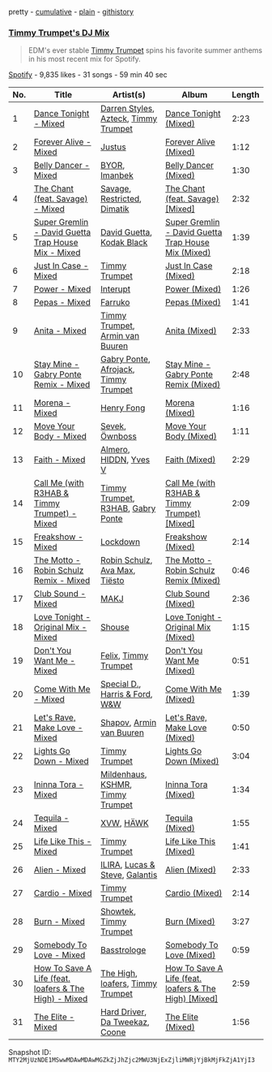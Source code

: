 pretty - [cumulative](/playlists/cumulative/37i9dQZF1DX2Z30XHoglcl.md) - [plain](/playlists/plain/37i9dQZF1DX2Z30XHoglcl) - [githistory](https://github.githistory.xyz/mackorone/spotify-playlist-archive/blob/main/playlists/plain/37i9dQZF1DX2Z30XHoglcl)

### [Timmy Trumpet's DJ Mix](https://open.spotify.com/playlist/37i9dQZF1DX2Z30XHoglcl)

> EDM's ever stable <a href="spotify:artist:0CbeG1224FS58EUx4tPevZ">Timmy Trumpet</a>  spins his favorite summer anthems in his most recent mix for Spotify.

[Spotify](https://open.spotify.com/user/spotify) - 9,835 likes - 31 songs - 59 min 40 sec

| No. | Title | Artist(s) | Album | Length |
|---|---|---|---|---|
| 1 | [Dance Tonight \- Mixed](https://open.spotify.com/track/0MCAExnM6vujhDTnhVTbY2) | [Darren Styles](https://open.spotify.com/artist/2gZzTzeACSwFqkMroVxmnm), [Azteck](https://open.spotify.com/artist/13NpuESz6tlK819yBs0PuS), [Timmy Trumpet](https://open.spotify.com/artist/0CbeG1224FS58EUx4tPevZ) | [Dance Tonight \(Mixed\)](https://open.spotify.com/album/5ynGfRiz96O1xfqVBloTgM) | 2:23 |
| 2 | [Forever Alive \- Mixed](https://open.spotify.com/track/4u7T1AzhtXXA35RG6OtftV) | [Justus](https://open.spotify.com/artist/0iPzFfhXb2ilEodYsMoUX4) | [Forever Alive \(Mixed\)](https://open.spotify.com/album/7GwERUmOO3YAowvvlwi3uC) | 1:12 |
| 3 | [Belly Dancer \- Mixed](https://open.spotify.com/track/3AkAtnwBQLtVWnIknB1q1L) | [BYOR](https://open.spotify.com/artist/0Upxnyh9nIUNSOmNE8WF4R), [Imanbek](https://open.spotify.com/artist/5rGrDvrLOV2VV8SCFVGWlj) | [Belly Dancer \(Mixed\)](https://open.spotify.com/album/4GZiWw3UDXkjNRD7kYl9ul) | 1:30 |
| 4 | [The Chant \(feat\. Savage\) \- Mixed](https://open.spotify.com/track/25nFmQOVuiRXW1U8JFlWIq) | [Savage](https://open.spotify.com/artist/1GbrJTB56Xs4XQGlmVbaCf), [Restricted](https://open.spotify.com/artist/7mx6iGwPF157vXwYcl1DQ3), [Dimatik](https://open.spotify.com/artist/2Zvo5BEkHyaHD1zk180kMz) | [The Chant \(feat\. Savage\) \[Mixed\]](https://open.spotify.com/album/0f4DNJ4WaplcsuJl1nhzw9) | 2:32 |
| 5 | [Super Gremlin \- David Guetta Trap House Mix \- Mixed](https://open.spotify.com/track/4GIqYjYvmTDCTXD9cS9g9L) | [David Guetta](https://open.spotify.com/artist/1Cs0zKBU1kc0i8ypK3B9ai), [Kodak Black](https://open.spotify.com/artist/46SHBwWsqBkxI7EeeBEQG7) | [Super Gremlin \- David Guetta Trap House Mix \(Mixed\)](https://open.spotify.com/album/3NmMs1DD0WxKKLGIZfX69v) | 1:39 |
| 6 | [Just In Case \- Mixed](https://open.spotify.com/track/0ssLzzr70end7OrDaG7OfW) | [Timmy Trumpet](https://open.spotify.com/artist/0CbeG1224FS58EUx4tPevZ) | [Just In Case \(Mixed\)](https://open.spotify.com/album/4cVvihQPd86CdfEVnvQaio) | 2:18 |
| 7 | [Power \- Mixed](https://open.spotify.com/track/76NJGaCcLHVdvmV67ewC03) | [Interupt](https://open.spotify.com/artist/0OFn6uw0q674vCcjDRNP4I) | [Power \(Mixed\)](https://open.spotify.com/album/1LskiLqgQKgNHh2aT0mqck) | 1:26 |
| 8 | [Pepas \- Mixed](https://open.spotify.com/track/28nbOWxKUQBh2P0RE5xLff) | [Farruko](https://open.spotify.com/artist/329e4yvIujISKGKz1BZZbO) | [Pepas \(Mixed\)](https://open.spotify.com/album/2WpHARzM5E1X2ITZg3CKTl) | 1:41 |
| 9 | [Anita \- Mixed](https://open.spotify.com/track/2VpeEJCZg50mu8WOyPiELV) | [Timmy Trumpet](https://open.spotify.com/artist/0CbeG1224FS58EUx4tPevZ), [Armin van Buuren](https://open.spotify.com/artist/0SfsnGyD8FpIN4U4WCkBZ5) | [Anita \(Mixed\)](https://open.spotify.com/album/2LtBwj8sAgWsV9gSmh7Moy) | 2:33 |
| 10 | [Stay Mine \- Gabry Ponte Remix \- Mixed](https://open.spotify.com/track/5bNK1ScLN9KxPvr0pWWA0Y) | [Gabry Ponte](https://open.spotify.com/artist/5ENS85nZShljwNgg4wFD7D), [Afrojack](https://open.spotify.com/artist/4D75GcNG95ebPtNvoNVXhz), [Timmy Trumpet](https://open.spotify.com/artist/0CbeG1224FS58EUx4tPevZ) | [Stay Mine \- Gabry Ponte Remix \(Mixed\)](https://open.spotify.com/album/3zh7EoROJxtZZNkxorM1ZP) | 2:48 |
| 11 | [Morena \- Mixed](https://open.spotify.com/track/52yFlmSdrMKFki6gyfEeS5) | [Henry Fong](https://open.spotify.com/artist/3nALc9PyUfe6CO3EY9bNhH) | [Morena \(Mixed\)](https://open.spotify.com/album/76t6w9Ault8goKT5svO9Bx) | 1:16 |
| 12 | [Move Your Body \- Mixed](https://open.spotify.com/track/5d1zXcg0HzGQbhPuUxOnRd) | [Sevek](https://open.spotify.com/artist/0aOIluXr131XqrXFwFCFGT), [Öwnboss](https://open.spotify.com/artist/37czgDRfGMvgRiUKHvnnhj) | [Move Your Body \(Mixed\)](https://open.spotify.com/album/6mFZ88GajmhdIDdMaOupFF) | 1:11 |
| 13 | [Faith \- Mixed](https://open.spotify.com/track/4CRtoITEStxovmhZjtITvv) | [Almero](https://open.spotify.com/artist/7q03I7IegvJ063qYJIg4kI), [HIDDN](https://open.spotify.com/artist/0wqZ6mvk4DfOvtQUVniOCX), [Yves V](https://open.spotify.com/artist/47BEc2RoW53owMyxacXWdV) | [Faith \(Mixed\)](https://open.spotify.com/album/3dlogPTuD7XD8nSIE5WkWR) | 2:29 |
| 14 | [Call Me \(with R3HAB & Timmy Trumpet\) \- Mixed](https://open.spotify.com/track/1DKzkKRFgzQOeOYpcYHxUr) | [Timmy Trumpet](https://open.spotify.com/artist/0CbeG1224FS58EUx4tPevZ), [R3HAB](https://open.spotify.com/artist/6cEuCEZu7PAE9ZSzLLc2oQ), [Gabry Ponte](https://open.spotify.com/artist/5ENS85nZShljwNgg4wFD7D) | [Call Me \(with R3HAB & Timmy Trumpet\) \[Mixed\]](https://open.spotify.com/album/4zczC3iJJPD409EN8OgAqz) | 2:09 |
| 15 | [Freakshow \- Mixed](https://open.spotify.com/track/46uL5HpEOT2v72yZJSwELH) | [Lockdown](https://open.spotify.com/artist/11ESC6KI0jpdML0CijeROt) | [Freakshow \(Mixed\)](https://open.spotify.com/album/2vWWsgt8YLYN1t8CD1ceD0) | 2:14 |
| 16 | [The Motto \- Robin Schulz Remix \- Mixed](https://open.spotify.com/track/3f3tK89aYxvuWIxJ4NQG4b) | [Robin Schulz](https://open.spotify.com/artist/3t5xRXzsuZmMDkQzgOX35S), [Ava Max](https://open.spotify.com/artist/4npEfmQ6YuiwW1GpUmaq3F), [Tiësto](https://open.spotify.com/artist/2o5jDhtHVPhrJdv3cEQ99Z) | [The Motto \- Robin Schulz Remix \(Mixed\)](https://open.spotify.com/album/6fmbR6OTDvONUYp9WQCvFP) | 0:46 |
| 17 | [Club Sound \- Mixed](https://open.spotify.com/track/4t5R35AR2cnlgMBePKCCEW) | [MAKJ](https://open.spotify.com/artist/3PtCud9dIdOv4exrzdZZ1C) | [Club Sound \(Mixed\)](https://open.spotify.com/album/2yoPsDDOYQ63mgBaY8AHN9) | 2:36 |
| 18 | [Love Tonight \- Original Mix \- Mixed](https://open.spotify.com/track/3WexwMVGQIvqWOisDxNnlc) | [Shouse](https://open.spotify.com/artist/2TcGJdSOiOvITBzhvfX8XB) | [Love Tonight \- Original Mix \(Mixed\)](https://open.spotify.com/album/6eUiQAGad0H45YnrPBRCXb) | 1:15 |
| 19 | [Don't You Want Me \- Mixed](https://open.spotify.com/track/1vUNxzxqQhTW0TXYIeZWA0) | [Felix](https://open.spotify.com/artist/6iRRErKYy1iojOaJoq6Ltk), [Timmy Trumpet](https://open.spotify.com/artist/0CbeG1224FS58EUx4tPevZ) | [Don't You Want Me \(Mixed\)](https://open.spotify.com/album/6dPZSvA7NI9QDbfYk1ABYi) | 0:51 |
| 20 | [Come With Me \- Mixed](https://open.spotify.com/track/3FH8LnrZIaMQANLRwsndwM) | [Special D.](https://open.spotify.com/artist/4EViwTsUibZWyo1K5EgrJt), [Harris & Ford](https://open.spotify.com/artist/4FDj6mh458K7m9Txwyj2rt), [W&W](https://open.spotify.com/artist/2rTo8KIkBTFjQS7VvaKYQ4) | [Come With Me \(Mixed\)](https://open.spotify.com/album/6hok9P6tp0fYuXAAuNVeUx) | 1:39 |
| 21 | [Let's Rave, Make Love \- Mixed](https://open.spotify.com/track/2b57BfjsO8zDs6OP08KMu1) | [Shapov](https://open.spotify.com/artist/36VSvhsPFTdsj1CtmatPiQ), [Armin van Buuren](https://open.spotify.com/artist/0SfsnGyD8FpIN4U4WCkBZ5) | [Let's Rave, Make Love \(Mixed\)](https://open.spotify.com/album/24lHlSFlP2lo0TmTeDxgzI) | 0:50 |
| 22 | [Lights Go Down \- Mixed](https://open.spotify.com/track/3hv4Cr7KyfsAQFUL8ie4fu) | [Timmy Trumpet](https://open.spotify.com/artist/0CbeG1224FS58EUx4tPevZ) | [Lights Go Down \(Mixed\)](https://open.spotify.com/album/49WGblilHbfh1koZ6K12Im) | 3:04 |
| 23 | [Ininna Tora \- Mixed](https://open.spotify.com/track/1ab6xHQxx60eRDoivRClwy) | [Mildenhaus](https://open.spotify.com/artist/1fzjSsvVUpGt2W0itpcTKP), [KSHMR](https://open.spotify.com/artist/2wX6xSig4Rig5kZU6ePlWe), [Timmy Trumpet](https://open.spotify.com/artist/0CbeG1224FS58EUx4tPevZ) | [Ininna Tora \(Mixed\)](https://open.spotify.com/album/7qRIuZJQl6s6AiftHMPV58) | 1:34 |
| 24 | [Tequila \- Mixed](https://open.spotify.com/track/3WxCQtOh7zMhp9TmdOWTrv) | [XVW](https://open.spotify.com/artist/0JUmNncvAQ42GdF20L1Fud), [HÄWK](https://open.spotify.com/artist/0oPeHAZ3BpdlD8EyeBLady) | [Tequila \(Mixed\)](https://open.spotify.com/album/0tHO1SheZqjtXoMrJcsbOL) | 1:55 |
| 25 | [Life Like This \- Mixed](https://open.spotify.com/track/3ob7kbzObr4qcBotT9PDkk) | [Timmy Trumpet](https://open.spotify.com/artist/0CbeG1224FS58EUx4tPevZ) | [Life Like This \(Mixed\)](https://open.spotify.com/album/0xkS9cq9ruLPzLX5sBpfvK) | 1:41 |
| 26 | [Alien \- Mixed](https://open.spotify.com/track/78nBeVuaVc9j42dZf4oUFD) | [ILIRA](https://open.spotify.com/artist/6mzs66iVW15C5iLt0JLt41), [Lucas & Steve](https://open.spotify.com/artist/5wwneIFdawNgQ7GvKK29Z3), [Galantis](https://open.spotify.com/artist/4sTQVOfp9vEMCemLw50sbu) | [Alien \(Mixed\)](https://open.spotify.com/album/7oNBt0HpMYJXW2JtZUK2Kq) | 2:33 |
| 27 | [Cardio \- Mixed](https://open.spotify.com/track/56NWW6Srp9NDvp25sBcsrH) | [Timmy Trumpet](https://open.spotify.com/artist/0CbeG1224FS58EUx4tPevZ) | [Cardio \(Mixed\)](https://open.spotify.com/album/5RdBNdMJg47H2Puits1kEA) | 2:14 |
| 28 | [Burn \- Mixed](https://open.spotify.com/track/01KK78O7YTDH6RKEQ3A66e) | [Showtek](https://open.spotify.com/artist/3gk0OYeLFWYupGFRHqLSR7), [Timmy Trumpet](https://open.spotify.com/artist/0CbeG1224FS58EUx4tPevZ) | [Burn \(Mixed\)](https://open.spotify.com/album/5Uj5QwZG7zqrp3zUfeBjYd) | 3:27 |
| 29 | [Somebody To Love \- Mixed](https://open.spotify.com/track/6Pf8irrtz21jJrehbWGh4A) | [Basstrologe](https://open.spotify.com/artist/6OMAZu0PYOsl3kONOQV9Zk) | [Somebody To Love \(Mixed\)](https://open.spotify.com/album/3VmR9GcKWHtR9GGRgFfCr4) | 0:59 |
| 30 | [How To Save A Life \(feat\. loafers & The High\) \- Mixed](https://open.spotify.com/track/6Vxl0NY9KCvN30s50X83xr) | [The High](https://open.spotify.com/artist/5mKNjpx3SmjNqtxQTmuo9Z), [loafers](https://open.spotify.com/artist/4O8EiXZbelscSDs7TgOXHc), [Timmy Trumpet](https://open.spotify.com/artist/0CbeG1224FS58EUx4tPevZ) | [How To Save A Life \(feat\. loafers & The High\) \[Mixed\]](https://open.spotify.com/album/3iAn5jK8e7Tg7smu7rj6VP) | 2:59 |
| 31 | [The Elite \- Mixed](https://open.spotify.com/track/48dLS5Y0NsoT05MntuAoUJ) | [Hard Driver](https://open.spotify.com/artist/1rpLzYzfrueWdkpcIunZQl), [Da Tweekaz](https://open.spotify.com/artist/6UOk7DmvqlzWmo6gjhZvn6), [Coone](https://open.spotify.com/artist/1Wt63OMKtv6v2ivHuQLm2C) | [The Elite \(Mixed\)](https://open.spotify.com/album/3ppjh8vGJ7ypHcAEBY8WA5) | 1:56 |

Snapshot ID: `MTY2MjUzNDE1MSwwMDAwMDAwMGZkZjJhZjc2MWU3NjExZjliMWRjYjBkMjFkZjA1YjI3`
